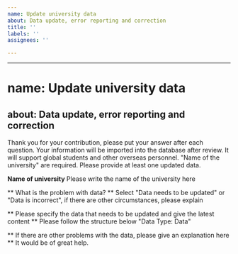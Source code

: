 ```yaml
---
name: Update university data
about: Data update, error reporting and correction
title: ''
labels: ''
assignees: ''

---
```


---
# name: Update university data
about: Data update, error reporting and correction
---

Thank you for your contribution, please put your answer after each question. Your information will be imported into the database after review. It will support global students and other overseas personnel.
"Name of the university" are required. Please provide at least one updated data.

**Name of university**
Please write the name of the university here

** What is the problem with data? **
Select "Data needs to be updated" or "Data is incorrect", if there are other circumstances, please explain

** Please specify the data that needs to be updated and give the latest content **
Please follow the structure below
"Data Type: Data"

** If there are other problems with the data, please give an explanation here **
It would be of great help.
